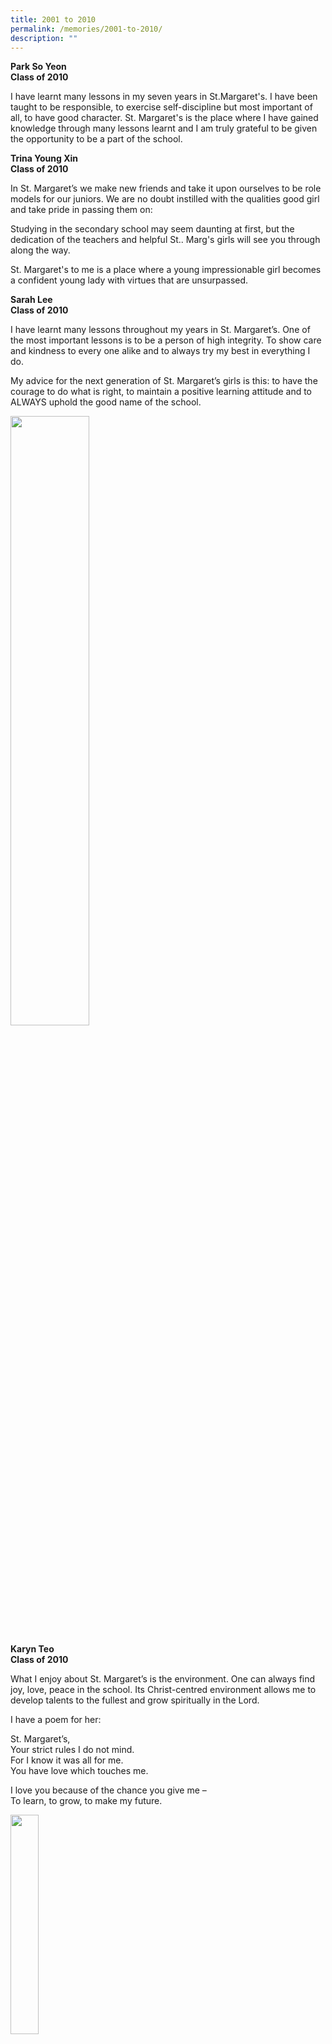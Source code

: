 ```yaml
---
title: 2001 to 2010
permalink: /memories/2001-to-2010/
description: ""
---
```

**Park So Yeon  <br>Class of 2010**

I have learnt many lessons in my seven years in St.Margaret's. I have been taught to be responsible, to exercise self-discipline but most important of all, to have good character. St. Margaret's is the place where I have gained knowledge through many lessons learnt and I am truly grateful to be given the opportunity to be a part of the school.

**Trina Young Xin  <br> Class of 2010**

In St. Margaret’s we make new friends and take it upon ourselves to be role models for our juniors. We are no doubt instilled with the qualities good girl and take pride in passing them on:

Studying in the secondary school may seem daunting at first, but the dedication of the teachers and helpful St.. Marg's girls will see you through along the way. 

St. Margaret's to me is a place where a young impressionable girl becomes a confident young lady with virtues that are unsurpassed.

**Sarah Lee  <br>Class of 2010**

I have learnt many lessons throughout my years in St. Margaret’s. One of the most important lessons is to be a person of high integrity. To show care and kindness to every one alike and to always try my best in everything I do. 

My advice for the next generation of St. Margaret’s girls is this: to have the courage to do what is right, to maintain a positive learning attitude and to ALWAYS uphold the good name of the school.  

<img style="width:50%" src="/images/Sarah%20Lee%201.jpg"/>

**Karyn Teo  <br> Class of 2010**

What I enjoy about St. Margaret’s is the environment. One can always find joy, love, peace in the school. Its Christ-centred environment allows me to develop talents to the fullest and grow spiritually in the Lord.

I have a poem for her:  

St. Margaret’s,
<br>
Your strict rules I do not mind.
<br>
For I know it was all for me.
<br>
You have love which touches me. 

I love you because of the chance you give me – 
<br>
To learn, to grow, to make my future.

<img style="width:30%" src="/images/Karyn%20Teo%201.jpg"/>

**Dalreena Poonam Gill <br>Class of 2010**

Three values that I have learned in St. Margaret’s during chapel devotion sessions are integrity, responsibility and graciousness. Through learning these values, I have begun my journey of showing greater care and concern towards others. 

I have learned that these values make me into a better young lady because they build my character. I am proud of my school and will forever cherish the moments I have here.

<img style="width:50%" src="/images/Dalreena%20Poonam%20Gill%201.jpg"/>

**Tricia Young <br> Class of 2010**

My advice to the future generations of St. Margaret's Primary School girls is this: whilst life in the secondary school may be drastically different and may seem difficult at first, you will be heartened to know that you can count on the support of friends and teachers in St. Margaret’s Secondary School.

The good qualities of St. Margaret’s girls allow them to thrive and you will be able to settle in the new environment sooner than you think.

<img style="width:30%" src="/images/Tricia%20Young%201.jpg"/>

  

**Beverly Lim Tian Ying <br> Class of 2009**

I enjoy the fun-packed lessons that we have. There is a lot of communication between teachers and students and the teachers impart their knowledge and life skills to us.

  

<img style="width:50%" src="/images/Beverly%20Lim%20Tian%20Ying%201.jpg"/>

  

**Ang Choon Ling  <br> Class of 2009**

I will never tell you: “You can’t make it.”

This was something a teacher once said to me. And these words have kept me going. St. Margaret’s holds many memories for me. I can never forget the joy and disappointments shared with my wonderful mates and teachers.

<img style="width:50%" src="/images/Ang%20Choon%20Ling%201.jpg"/>

**Sharmeela Begum d/o Jainlavudi  <br> Class of 2009**

Wow! What a caring school this is. I remember falling down at the parade ground once and many girls rushed over to help me. This may seem like a small incident but it was a memorable moment for me because it showed that St. Margaret’s students care.

I have also learnt many lessons from my co-curricular activity (NPCC) – to lend a helping hand when needed and to persevere to the end no matter how difficult things may seem. 

So, I would like to say to future generations: Uphold the school’s core values.

<img style="width:50%" src="/images/Sharmeela%20Begum%20do%20Jainlavudi%201.jpg"/>

**Chelsey Ng <br> Class of 2009**

The thing I love most about St. Margaret’s is its strong Arts programme.

I was involved in a musical production and I cannot explain in simple words how much it increased my love for both drama and singing.

I made some of the best friendships during the production and we were like a family. 

I will never forget our teacher Miss Jane Tan who was an inspiration to us all. She encouraged me no matter what.

<img style="width:30%" src="/images/Chelsey%20Ng%201.jpg"/>

**Shalini d/o Balakrishnan <br>Class of 2007**

Advice for future generations of students:·         

*   Never give up on yourself even when things may seem bleak because each failure you face is a stepping stone to success. ·         
*   St. Margaret’s is the platform for you to shine, so persevere and give it your best shot, for every cloud has a silver lining.

<img style="width:40%" src="/images/Shalini%20do%20Balakrishnan%201.jpg"/>

**Fung Kam Yan  <br> Class of 2007**

I have truly enjoyed my four years in St. Margaret’s. I do not regret coming to this school. 

My classmates and teachers were very caring, understanding and helpful as I adjusted to life in a Singapore school. I have made many friends, which is no small feat for someone who is rather shy.

St. Margaret’s has moulded me into the person I am today. The CCA that I joined (choir) has taught me discipline and kindled my interest in the arts. 

We all have good and bad memories of our time here, but I’m sure the good outnumber the bad.

<img style="width:30%" src="/images/Fung%20Kam%20Yan%201.jpg"/>

**Valerie Anne Lim <br> Class of 2007**

St. Margaret's Secondary School has given me many opportunities for personal development.

I am not outspoken by nature and do not like to volunteer for leadership positions. However, thanks to the school’s varied programmes and encouragement from my teachers, I have gained new skills and other leadership qualities — and had fun while I was learning. If I should become a good leader later in life, I can honestly say St. Margaret’s had trained me for it.

<img style="width:30%" src="/images/Valerie%20Anne%20Lim%201.jpg"/>

  

**Rebecca Tan <br> Class of 2006**

Hi!   
My fondest memory of St. Margaret’s is saying “Goodbye and God bless you” to our teachers at the end of each class. (:

**Samantha Khoo Pheng Yan <br> Class of 2005**

For ten years of my life, St. Margaret's has been like a home to me.

It was there that I learnt so much about the value of love. The love that we as students shared for the school and our friends as well as the love that our devoted teachers showered upon us, is something that I cannot find anywhere else.

St. Margaret's has brought strangers together to become part of this family, and our love for our school unites us. It was ten years of wearing those green polka dots without one second of regret.

<img style="width:50%" src="/images/Samantha%20Khoo%20Peng%20Yan%201.jpg"/>

**Melissa Gazder  <br> Class of 2005 **

A Tribute to St. Margaret's

St. Marg's, I hold dear to me
<br>
Times spent there flood my memories
<br>
Of the things when I was in school.
<br>
None are as good as these
<br>
Through hardships, strife and lots of tears,
<br>
St. Marg's has changed through the years
<br>
They're still teaching us skills for life
<br>
Though we're not being trained and sold as wives
<br>
The teachers, as they their knowledge impart
<br>
Care for us all, right from the heart
<br>
Every day they give us their best
<br>
To make sure that we ace that test
<br>
Charity, Patience, Devotion
<br>
Words we saw every day
<br>
Are more than mere decorations
<br>
They've helped us along the way
<br>
<br>
Listen very carefully
<br>
To the skills they're trying to teach
<br>
These words have a deeper meaning
<br>
And they're not just trying to preach
<br>
<br>
I've said it once, I've said it twice
<br>
I'll even scream out loud
<br>
That I am a St. Margaret's girl
<br>
<br>
And of that, I'm mighty proud.

<img style="width:50%" src="/images/Melissa%20Gazder%201.jpg"/>

**Fiona Tan Lu Pin & Fanella Chan Qiu Yu  <br> Class of 2005**

Both of us entered St. Margaret's as mere students, but emerged as a chorister and a musician. Fanella, member of the St. Margaret's choir, went on to become the President of the Innova JC choir and is now a member of the acapella group, Acappuccino. Fiona, a clarinetist of the St. Margaret's Symphonic Band, continued her passion in National JC Symphonic Band. St. Margaret's is where we found our direction and passion in life.

We entered St. Margaret's as complete strangers, but emerged as the best of friends. Our friendship began from the simple act of lending a pen. As classmates and best buddies throughout our 4 years in our secondary school, Fanella and Fiona were always mixed up by teachers, despite our obviously different appearances. This was because we inseparable. 

St. Margaret's is the place where our hearts will always be.

<img style="width:50%" src="/images/Fiona%20Tan%20and%20Fanella%20Chan%201.jpg"/>

**Aneesh Rei  <br> Class of 2003**

Life at St. Margaret's is a fundamental building block of my life.

It was when I learnt my most treasured values and morals, one of which was perseverance. This was something that our late principal, Mrs Caroline Lee, impressed on us. I was not a star student with straight As, However, it was through her motivational talks that I learnt the 'never say die' attitude. 

Today, five years after graduating, not only have the morals become a part of my adulthood, it'll be rewarding to learn that my juniors will take my story as an example and strive for excellence.

<img style="width:30%" src="/images/Aneesh%20Rei%201.jpg"/>

**Mrs. Elizabeth Yang <br>Class of 2003**

When I joined the secondary school in 2000, we were at the holding school at Commonwealth while the school was being rebuilt at Farrer Road. With insufficient classrooms, us Sec 1s were relegated to the D&T block, where the old workshops had been converted to classrooms.

My class shared a makeshift wall with the next class, and we didn't think anything of a small hole in the plaster until one day during lesson time when a family of rats decided to pay us a visit from their little home inside the wall.

I don't remember what lesson it was, or what we were doing. What I do remember vividly was the sheer pandemonium of 40 Secondary One students leaping up onto tables and chairs, all while shrieking in terror at about 6 or 7 rodents running around the class. I think our teacher was probably on her table as well, and there was only one brave soul who grabbed the broom and dustpan to try and sweep the rats out of the class.

Eventually I think the rats decided they'd had enough of us too, but I guess you could say we were all pretty RATtled the rest of the day!
